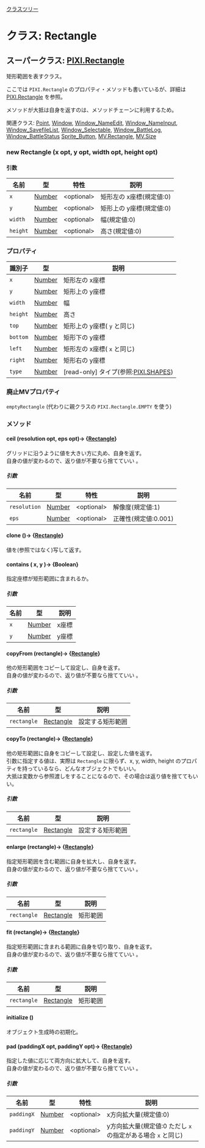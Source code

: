 [クラスツリー](index.md)

# クラス: Rectangle

## スーパークラス: [PIXI.Rectangle](http://pixijs.download/v5.3.12/docs/PIXI.Rectangle.html)

矩形範囲を表すクラス。

ここでは `PIXI.Rectangle` のプロパティ・メソッドも書いているが、詳細は [PIXI.Rectangle](http://pixijs.download/v5.3.12/docs/PIXI.Rectangle.html) を参照。

メソッドが大抵は自身を返すのは、メソッドチェーンに利用するため。


関連クラス: [Point](Point.md), [Window](Window.md), [Window_NameEdit](Window_NameEdit.md), [Window_NameInput](Window_NameInput.md), [Window_SavefileList](Window_SavefileList.md), [Window_Selectable](Window_Selectable.md), [Window_BattleLog](Window_BattleLog.md), [Window_BattleStatus](Window_BattleStatus.md) [Sprite_Button](Sprite_Button.md), [MV.Rectangle](MV.Rectangle.md), [MV.Size](MV.Size.md)

### new Rectangle (x opt, y opt, width opt, height opt)
#### 引数

| 名前 | 型 | 特性 | 説明 |
| --- | --- | --- | --- |
| `x` | [Number](Number.md) | &lt;optional&gt; | 矩形左の x座標(規定値:0) |
| `y` | [Number](Number.md) | &lt;optional&gt; | 矩形上の y座標(規定値:0) |
| `width` | [Number](Number.md) | &lt;optional&gt; | 幅(規定値:0) |
| `height` | [Number](Number.md) | &lt;optional&gt; | 高さ(規定値:0) |


### プロパティ

| 識別子 | 型 | 説明 |
| --- | --- | --- |
| `x` | [Number](Number.md) | 矩形左の x座標 |
| `y` | [Number](Number.md) | 矩形上の y座標 |
| `width` | [Number](Number.md) | 幅 |
| `height` | [Number](Number.md) | 高さ |
| `top` | [Number](Number.md) | 矩形上の y座標( `y` と同じ) |
| `bottom` | [Number](Number.md) | 矩形下の y座標 |
| `left` | [Number](Number.md) | 矩形左の x座標( `x` と同じ) |
| `right` | [Number](Number.md) | 矩形右の y座標 |
| `type` | [Number](Number.md) | [read-only] タイプ(参照:[PIXI.SHAPES](http://pixijs.download/v5.3.12/docs/PIXI.html#SHAPES)) |


### 廃止MVプロパティ
`emptyRectangle` (代わりに親クラスの `PIXI.Rectangle.EMPTY` を使う)

### メソッド

#### ceil (resolution opt, eps opt)→ {[Rectangle](Rectangle.md)}
グリッドに沿うように値を大きい方に丸め、自身を返す。<br />
自身の値が変わるので、返り値が不要なら捨てていい 。

##### 引数

| 名前 | 型 | 特性 | 説明 |
| --- | --- | --- | --- |
| `resolution` | [Number](Number.md) | &lt;optional&gt; | 解像度(規定値:1) |
| `eps` | [Number](Number.md) | &lt;optional&gt;  | 正確性(規定値:0.001) |


#### clone ()→ {[Rectangle](Rectangle.md)}
値を(参照ではなく)写して返す。


#### contains ( x, y )→ {Boolean}
指定座標が矩形範囲に含まれるか。

##### 引数

| 名前 | 型 | 説明 |
| --- | --- | --- |
| `x` | [Number](Number.md) | x座標 |
| `y` | [Number](Number.md) | y座標 |


#### copyFrom (rectangle)→ {[Rectangle](Rectangle.md)}
他の矩形範囲をコピーして設定し、自身を返す。<br />
自身の値が変わるので、返り値が不要なら捨てていい 。

##### 引数

| 名前 | 型 | 説明 |
| --- | --- | --- |
| `rectangle` | [Rectangle](Rectangle.md) | 設定する矩形範囲 |


#### copyTo (rectangle)→ {[Rectangle](Rectangle.md)}
他の矩形範囲に自身をコピーして設定し、設定した値を返す。<br />
引数に指定する値は、実際は `Rectangle` に限らず、x, y, width, height のプロパティを持っているなら、どんなオブジェクトでもいい。<br />
大抵は変数から参照渡しをすることになるので、その場合は返り値を捨ててもいい。

##### 引数

| 名前 | 型 | 説明 |
| --- | --- | --- |
| `rectangle` | [Rectangle](Rectangle.md) | 設定する矩形範囲 |


#### enlarge (rectangle)→ {[Rectangle](Rectangle.md)}
指定矩形範囲を含む範囲に自身を拡大し、自身を返す。<br />
自身の値が変わるので、返り値が不要なら捨てていい 。

##### 引数

| 名前 | 型 | 説明 |
| --- | --- | --- |
| `rectangle` | [Rectangle](Rectangle.md) | 矩形範囲 |


#### fit (rectangle)→ {[Rectangle](Rectangle.md)}
指定矩形範囲に含まれる範囲に自身を切り取り、自身を返す。<br />
自身の値が変わるので、返り値が不要なら捨てていい 。

##### 引数

| 名前 | 型 | 説明 |
| --- | --- | --- |
| `rectangle` | [Rectangle](Rectangle.md) | 矩形範囲 |


#### initialize ()
 オブジェクト生成時の初期化。


#### pad (paddingX opt, paddingY opt)→ {[Rectangle](Rectangle.md)}
指定した値に応じて両方向に拡大して、自身を返す。<br />
自身の値が変わるので、返り値が不要なら捨てていい 。

##### 引数

| 名前 | 型 | 特性 | 説明 |
| --- | --- | --- | --- |
| `paddingX` | [Number](Number.md) | &lt;optional&gt; | x方向拡大量(規定値:0) |
| `paddingY` | [Number](Number.md) | &lt;optional&gt;  | y方向拡大量(規定値:0 ただし `x` の指定がある場合 `x` と同じ) |